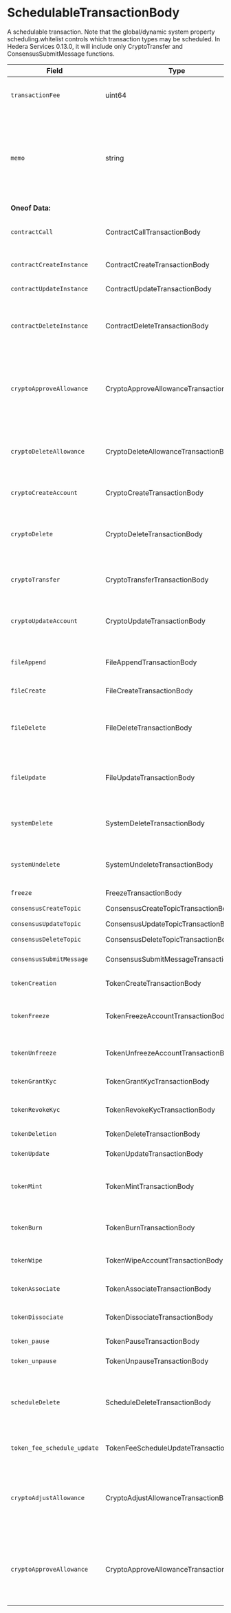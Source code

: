 # SchedulableTransactionBody

A schedulable transaction. Note that the global/dynamic system property scheduling.whitelist controls which transaction types may be scheduled. In Hedera Services 0.13.0, it will include only CryptoTransfer and ConsensusSubmitMessage functions. &#x20;

| Field                       | Type                                  | Description                                                                                                          |
| --------------------------- | ------------------------------------- | -------------------------------------------------------------------------------------------------------------------- |
| `transactionFee`            | uint64                                | The maximum transaction fee the client is willing to pay                                                             |
| `memo`                      | string                                | A memo to include the execution record; the UTF-8 encoding may be up to 100 bytes and must not include the zero byte |
| **Oneof Data:**             |                                       |                                                                                                                      |
| `contractCall`              | ContractCallTransactionBody           | Calls a function of a contract instance                                                                              |
| `contractCreateInstance`    | ContractCreateTransactionBody         | Creates a contract instance                                                                                          |
| `contractUpdateInstance`    | ContractUpdateTransactionBody         | Updates a contract                                                                                                   |
| `contractDeleteInstance`    | ContractDeleteTransactionBody         | Delete contract and transfer remaining balance into specified account                                                |
| `cryptoApproveAllowance`    | CryptoApproveAllowanceTransactionBody | Adds one or more approved allowances for spenders to transfer the paying account's hbar or tokens.                   |
| `cryptoDeleteAllowance`     | CryptoDeleteAllowanceTransactionBody  | Deletes one or more NFT allowances from an owner's account                                                           |
| `cryptoCreateAccount`       | CryptoCreateTransactionBody           | Create a new cryptocurrency account                                                                                  |
| `cryptoDelete`              | CryptoDeleteTransactionBody           | Delete a cryptocurrency account (mark as deleted, and transfer hbars out)                                            |
| `cryptoTransfer`            | CryptoTransferTransactionBody         | Transfer amount between accounts                                                                                     |
| `cryptoUpdateAccount`       | CryptoUpdateTransactionBody           | Modify information such as the expiration date for an account                                                        |
| `fileAppend`                | FileAppendTransactionBody             | Add bytes to the end of the contents of a file                                                                       |
| `fileCreate`                | FileCreateTransactionBody             | Create a new file                                                                                                    |
| `fileDelete`                | FileDeleteTransactionBody             | Delete a file (remove contents and mark as deleted until it expires)                                                 |
| `fileUpdate`                | FileUpdateTransactionBody             | Modify information such as the expiration date for a file                                                            |
| `systemDelete`              | SystemDeleteTransactionBody           | Hedera administrative deletion of a file or smart contract                                                           |
| `systemUndelete`            | SystemUndeleteTransactionBody         | To undelete an entity deleted by SystemDelete                                                                        |
| `freeze`                    | FreezeTransactionBody                 | Freeze the nodes                                                                                                     |
| `consensusCreateTopic`      | ConsensusCreateTopicTransactionBody   | Creates a topic                                                                                                      |
| `consensusUpdateTopic`      | ConsensusUpdateTopicTransactionBody   | Updates a topic                                                                                                      |
| `consensusDeleteTopic`      | ConsensusDeleteTopicTransactionBody   | Deletes a topic                                                                                                      |
| `consensusSubmitMessage`    | ConsensusSubmitMessageTransactionBody | Submits message to a topic                                                                                           |
| `tokenCreation`             | TokenCreateTransactionBody            | Creates a token instance                                                                                             |
| `tokenFreeze`               | TokenFreezeAccountTransactionBody     | Freezes account not to be able to transact with a token                                                              |
| `tokenUnfreeze`             | TokenUnfreezeAccountTransactionBody   | Unfreezes account for a token                                                                                        |
| `tokenGrantKyc`             | TokenGrantKycTransactionBody          | Grants KYC to an account for a token                                                                                 |
| `tokenRevokeKyc`            | TokenRevokeKycTransactionBody         | Revokes KYC of an account for a token                                                                                |
| `tokenDeletion`             | TokenDeleteTransactionBody            | Deletes a token instance                                                                                             |
| `tokenUpdate`               | TokenUpdateTransactionBody            | Updates a token instance                                                                                             |
| `tokenMint`                 | TokenMintTransactionBody              | Mints new tokens to a token's treasury account                                                                       |
| `tokenBurn`                 | TokenBurnTransactionBody              | Burns tokens from a token's treasury account                                                                         |
| `tokenWipe`                 | TokenWipeAccountTransactionBody       | Wipes amount of tokens from an account                                                                               |
| `tokenAssociate`            | TokenAssociateTransactionBody         | Associate tokens to an account                                                                                       |
| `tokenDissociate`           | TokenDissociateTransactionBody        | Dissociate tokens from an account                                                                                    |
| `token_pause`               | TokenPauseTransactionBody             | Pauses the Token                                                                                                     |
| `token_unpause`             | TokenUnpauseTransactionBody           | Unpauses the Token                                                                                                   |
| `scheduleDelete`            | ScheduleDeleteTransactionBody         | Marks a schedule in the network's action queue as deleted, preventing it from executing                              |
| `token_fee_schedule_update` | TokenFeeScheduleUpdateTransactionBody | Updates a token's custom fee schedule                                                                                |
| `cryptoAdjustAllowance`     | CryptoAdjustAllowanceTransactionBody  | Adjusts the approved allowance for a spender to transfer the paying account's hbar or tokens                         |
| `cryptoApproveAllowance`    | CryptoApproveAllowanceTransactionBody | Adds one or more approved allowances for spenders to transfer the paying account's hbar or tokens                    |
